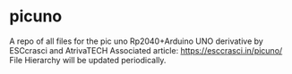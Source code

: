 # picuno
A repo of all files for the pic uno Rp2040+Arduino UNO derivative by ESCcrasci and AtrivaTECH 
Associated article: https://esccrasci.in/picuno/
File Hierarchy will be updated periodically.
